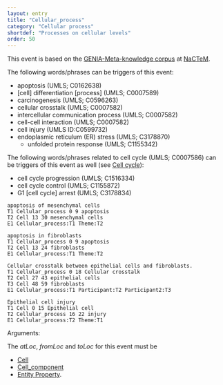 ```yaml
---
layout: entry
title: "Cellular_process"
category: "Cellular process"
shortdef: "Processes on cellular levels"
order: 50
---
```


This event is based on the <a href="http://www.nactem.ac.uk/meta-knowledge/">GENIA-Meta-knowledge corpus</a> at <a href="http://www.nactem.ac.uk/">NaCTeM</a>.

The following words/phrases can be triggers of this event:

- apoptosis (UMLS; C0162638)
- [cell] differentiation [process] (UMLS; C0007589)
- carcinogenesis (UMLS; C0596263)
- cellular crosstalk (UMLS; C0007582)
- intercellular communication process (UMLS; C0007582)
- cell-cell interaction (UMLS; C0007582)
- cell injury (UMLS ID:C0599732)
- endoplasmic reticulum (ER) stress (UMLS; C3178870)
  - unfolded protein response (UMLS; C1155342)

The following words/phrases related to cell cycle (UMLS; C0007586) can be triggers of this event as well (see <a href="https://en.wikipedia.org/wiki/Cell_cycle">Cell cycle</a>):
  - cell cycle progression (UMLS; C1516334)
  - cell cycle control (UMLS; C1155872)
  - G1 [cell cycle] arrest (UMLS; C3178834)

~~~ ann
apoptosis of mesenchymal cells
T1 Cellular_process 0 9 apoptosis
T2 Cell 13 30 mesenchymal cells
E1 Cellular_process:T1 Theme:T2
~~~
~~~ ann
apoptosis in fibroblasts
T1 Cellular_process 0 9 apoptosis
T2 Cell 13 24 fibroblasts
E1 Cellular_process:T1 Theme:T2
~~~

~~~ ann
Cellular crosstalk between epithelial cells and fibroblasts.
T1 Cellular_process 0 18 Cellular crosstalk
T2 Cell 27 43 epithelial cells
T3 Cell 48 59 fibroblasts
E1 Cellular_process:T1 Participant:T2 Participant2:T3
~~~
~~~ ann
Epithelial cell injury
T1 Cell 0 15 Epithelial cell
T2 Cellular_process 16 22 injury
E1 Cellular_process:T2 Theme:T1
~~~

Arguments:

The *atLoc*, *fromLoc* and *toLoc* for this event must be
- [Cell]()
- [Cell_component]()
- [Entity Property]().

<!---
The other arguments, such as *Cause*, *Theme*, *Participant*, and *Product*, for this event can be any entities or events.
--->

<!--details-->



